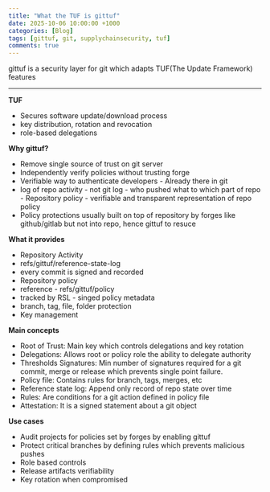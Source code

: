 ```yaml
---
title: "What the TUF is gittuf"
date: 2025-10-06 10:00:00 +1000
categories: [Blog]
tags: [gittuf, git, supplychainsecurity, tuf]
comments: true
---
```



gittuf is a security layer for git which adapts TUF(The Update Framework) features

---
**TUF**  
- Secures software update/download process
- key distribution, rotation and revocation
- role-based delegations

**Why gittuf?**  
- Remove single source of trust on git server  
- Independently verify policies without trusting forge   
- Verifiable way to authenticate developers - Already there in git  
- log of repo activity - not git log - who pushed what to which part of repo - Repository policy - verifiable and transparent representation of repo policy  
- Policy protections usually built on top of repository by forges like github/gitlab but not into repo, hence gittuf to resuce 

**What it provides**  
- Repository Activity
- refs/gittuf/reference-state-log
- every commit is signed and recorded
- Repository policy
- reference - refs/gittuf/policy
- tracked by RSL - singed policy metadata
- branch, tag, file, folder protection
- Key management

**Main concepts**  
- Root of Trust: Main key which controls delegations and key rotation
- Delegations: Allows root or policy role the ability to delegate authority
- Thresholds Signatures: Min number of signatures required for a git commit, merge or release which prevents single point failure.
- Policy file: Contains rules for branch, tags, merges, etc
- Reference state log: Append only record of repo state over time
- Rules: Are conditions for a git action defined in policy file
- Attestation: It is a signed statement about a git object

**Use cases**  
- Audit projects for policies set by forges by enabling gittuf
- Protect critical branches by defining rules which prevents malicious pushes
- Role based controls
- Release artifacts verifiability
- Key rotation when compromised
